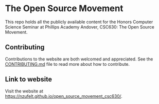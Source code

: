# The Open Source Movement

This repo holds all the publicly available content for the Honors Computer Science Seminar at Phillips Academy Andover, CSC630: The Open Source Movement.

## Contributing

Contributions to the website are both welcomed and appreciated. See the [CONTRIBUTING.md](https://github.com/nzufelt/open_source_movement_csc630/blob/master/CONTRIBUTING.md) file to read more about how to contribute.

## Link to website

Visit the website at https://nzufelt.github.io/open_source_movement_csc630/.
